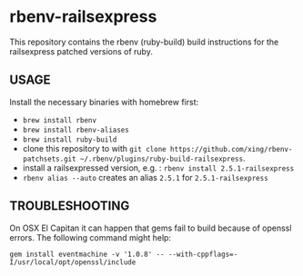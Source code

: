 # rbenv-railsexpress

This repository contains the rbenv (ruby-build) build instructions for the
railsexpress patched versions of ruby.

## USAGE

Install the necessary binaries with homebrew first:

- `brew install rbenv`
- `brew install rbenv-aliases`
- `brew install ruby-build`
- clone this repository to with `git clone https://github.com/xing/rbenv-patchsets.git ~/.rbenv/plugins/ruby-build-railsexpress`.
- install a railsexpressed version, e.g. : `rbenv install 2.5.1-railsexpress`
- `rbenv alias --auto` creates an alias `2.5.1` for `2.5.1-railsexpress`

## TROUBLESHOOTING

On OSX El Capitan it can happen that gems fail to build because of openssl errors.
The following command might help:
```
gem install eventmachine -v '1.0.8' -- --with-cppflags=-I/usr/local/opt/openssl/include
```
